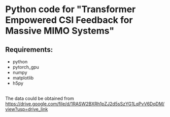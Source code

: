 # Python code for "Transformer Empowered CSI Feedback for Massive MIMO Systems"

## Requirements: 
- python
- pytorch_gpu
- numpy
- matplotlib
- h5py
 
<br>The data could be obtained from https://drive.google.com/file/d/1RASW2BXRh1pZJ2d5sSzYG1LqPvV6DqDM/view?usp=drive_link
